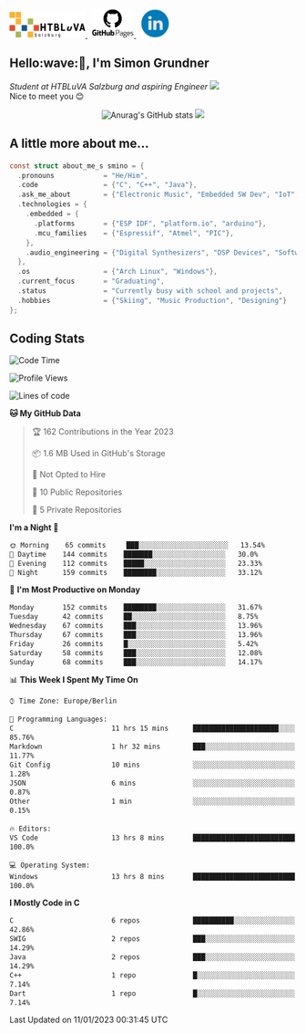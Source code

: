 <p>
 <a href="http://www.htl-salzburg.ac.at/startseite.html">
  <picture>
   <source media="(prefers-color-scheme: dark)" srcset="/images/htlbla_logo_weiss.png" height="45"/>
   <img alt="HTBLuVA Salzburg" src="/images/htlbla_logo_schwarz.png" height="45"/>
  </picture>
 </a> &nbsp;
 <a href="https://s-grundner.github.io/">
  <picture>
   <source media="(prefers-color-scheme: dark)" srcset="/images/pages_weiss.png" height="50"/>
   <img alt="Pages" src="/images/pages.png" height="50"/>
  </picture>
 </a> &nbsp;
 <a href="https://www.linkedin.com/in/simon-grundner-b0b9b8228/">
  <img alt="LinkedIn" src="/images/LinkedIn.png" height="50"/>
 </a>
</p>

<h2>Hello:wave:🏻, I'm Simon Grundner</h2>
<p><em>Student at HTBLuVA Salzburg and aspiring Engineer
</a><img src="https://media.giphy.com/media/WUlplcMpOCEmTGBtBW/giphy.gif" width="30"></em><br>
Nice to meet you 😊</p>

<p align="center"><img dipslay="inline-block" src="https://github-readme-stats.vercel.app/api?username=s-grundner&amp;count_private=true&amp;show_icons=true&amp;theme=tokyonight" alt="Anurag's GitHub stats" />
 <img dipslay="inline-block" width="340"src="images/e6cb4de279254053b04e8305f4706497.gif"/></p>
 
<h2> A little more about me...</h2>
  
```c
const struct about_me_s smino = {
  .pronouns            = "He/Him",
  .code                = {"C", "C++", "Java"},
  .ask_me_about        = {"Electronic Music", "Embedded SW Dev", "IoT", "Old Japanese Cars"},
  .technologies = { 
    .embedded = {
      .platforms       = {"ESP IDF", "platform.io", "arduino"},
      .mcu_families    = {"Espressif", "Atmel", "PIC"},
    },
    .audio_engineering = {"Digital Synthesizers", "DSP Devices", "Software Sounddesign"},
  },
  .os                  = {"Arch Linux", "Windows"},
  .current_focus       = "Graduating",
  .status              = "Currently busy with school and projects",
  .hobbies             = {"Skiing", "Music Production", "Designing"}
};
 ```

<h2> Coding Stats </h2>

<!--START_SECTION:waka-->
![Code Time](http://img.shields.io/badge/Code%20Time-78%20hrs%2058%20mins-blue)

![Profile Views](http://img.shields.io/badge/Profile%20Views-0-blue)

![Lines of code](https://img.shields.io/badge/From%20Hello%20World%20I%27ve%20Written-301%20Thousand%20lines%20of%20code-blue)

**🐱 My GitHub Data** 

> 🏆 162 Contributions in the Year 2023
 > 
> 📦 1.6 MB Used in GitHub's Storage 
 > 
> 🚫 Not Opted to Hire
 > 
> 📜 10 Public Repositories 
 > 
> 🔑 5 Private Repositories  
 > 
**I'm a Night 🦉** 

```text
🌞 Morning    65 commits     ███░░░░░░░░░░░░░░░░░░░░░░   13.54% 
🌆 Daytime    144 commits    ███████░░░░░░░░░░░░░░░░░░   30.0% 
🌃 Evening    112 commits    █████░░░░░░░░░░░░░░░░░░░░   23.33% 
🌙 Night      159 commits    ████████░░░░░░░░░░░░░░░░░   33.12%

```
📅 **I'm Most Productive on Monday** 

```text
Monday       152 commits    ████████░░░░░░░░░░░░░░░░░   31.67% 
Tuesday      42 commits     ██░░░░░░░░░░░░░░░░░░░░░░░   8.75% 
Wednesday    67 commits     ███░░░░░░░░░░░░░░░░░░░░░░   13.96% 
Thursday     67 commits     ███░░░░░░░░░░░░░░░░░░░░░░   13.96% 
Friday       26 commits     █░░░░░░░░░░░░░░░░░░░░░░░░   5.42% 
Saturday     58 commits     ███░░░░░░░░░░░░░░░░░░░░░░   12.08% 
Sunday       68 commits     ███░░░░░░░░░░░░░░░░░░░░░░   14.17%

```


📊 **This Week I Spent My Time On** 

```text
⌚︎ Time Zone: Europe/Berlin

💬 Programming Languages: 
C                        11 hrs 15 mins      █████████████████████░░░░   85.76% 
Markdown                 1 hr 32 mins        ███░░░░░░░░░░░░░░░░░░░░░░   11.77% 
Git Config               10 mins             ░░░░░░░░░░░░░░░░░░░░░░░░░   1.28% 
JSON                     6 mins              ░░░░░░░░░░░░░░░░░░░░░░░░░   0.87% 
Other                    1 min               ░░░░░░░░░░░░░░░░░░░░░░░░░   0.15%

🔥 Editors: 
VS Code                  13 hrs 8 mins       █████████████████████████   100.0%

💻 Operating System: 
Windows                  13 hrs 8 mins       █████████████████████████   100.0%

```

**I Mostly Code in C** 

```text
C                        6 repos             ██████████░░░░░░░░░░░░░░░   42.86% 
SWIG                     2 repos             ███░░░░░░░░░░░░░░░░░░░░░░   14.29% 
Java                     2 repos             ███░░░░░░░░░░░░░░░░░░░░░░   14.29% 
C++                      1 repo              █░░░░░░░░░░░░░░░░░░░░░░░░   7.14% 
Dart                     1 repo              █░░░░░░░░░░░░░░░░░░░░░░░░   7.14%

```



 Last Updated on 11/01/2023 00:31:45 UTC
<!--END_SECTION:waka-->
